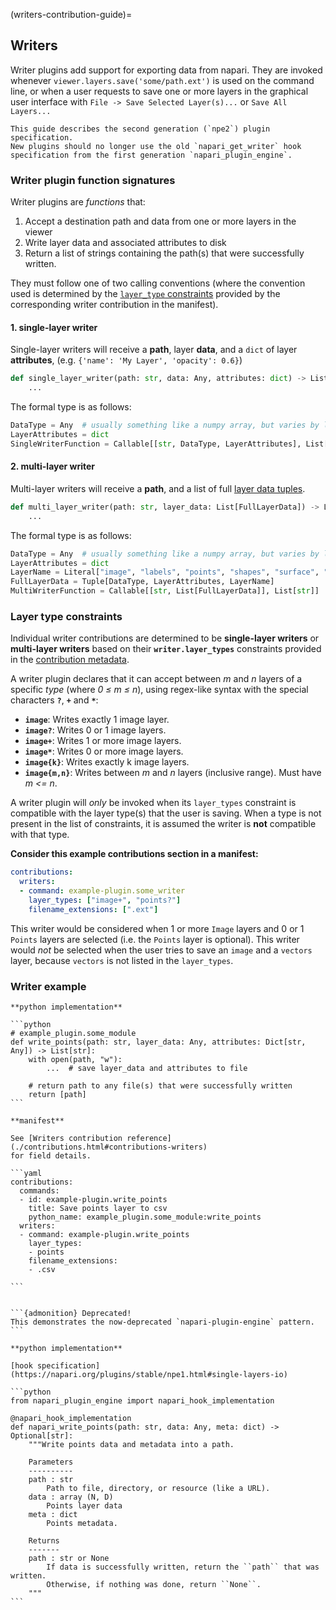 (writers-contribution-guide)=
## Writers

Writer plugins add support for exporting data from napari.
They are invoked whenever `viewer.layers.save('some/path.ext')`
is used on the command line, or when a user requests to save one
or more layers in the graphical user interface with
`File -> Save Selected Layer(s)...` or `Save All Layers...`

```{important}
This guide describes the second generation (`npe2`) plugin specification.
New plugins should no longer use the old `napari_get_writer` hook
specification from the first generation `napari_plugin_engine`.
```

### Writer plugin function signatures

Writer plugins are *functions* that:

1. Accept a destination path and data from one or more layers in the viewer
2. Write layer data and associated attributes to disk
3. Return a list of strings containing the path(s) that were successfully written.

They must follow one of two calling conventions (where the convention used
is determined by the [`layer_type` constraints](#layer-type-constraints) provided
by the corresponding writer contribution in the manifest).

#### 1. single-layer writer

   Single-layer writers will receive a **path**, layer **data**, and a `dict` of layer
   **attributes**, (e.g. `{'name': 'My Layer', 'opacity': 0.6}`)

   ```python
   def single_layer_writer(path: str, data: Any, attributes: dict) -> List[str]:
       ...
   ```

   The formal type is as follows:

   ```python
   DataType = Any  # usually something like a numpy array, but varies by layer
   LayerAttributes = dict
   SingleWriterFunction = Callable[[str, DataType, LayerAttributes], List[str]]
   ```

#### 2. multi-layer writer

   Multi-layer writers will receive a **path**, and a list of full
   [layer data tuples](layer-data-tuples).

   ```python
   def multi_layer_writer(path: str, layer_data: List[FullLayerData]) -> List[str]:
       ...
   ```

   The formal type is as follows:

   ```python
   DataType = Any  # usually something like a numpy array, but varies by layer
   LayerAttributes = dict
   LayerName = Literal["image", "labels", "points", "shapes", "surface", "tracks", "vectors"]
   FullLayerData = Tuple[DataType, LayerAttributes, LayerName]
   MultiWriterFunction = Callable[[str, List[FullLayerData]], List[str]]
   ```

### Layer type constraints

Individual writer contributions are determined to be **single-layer writers** or
**multi-layer writers** based on their **`writer.layer_types`** constraints
provided in the [contribution metadata](./contributions.html#contributions-writers).

A writer plugin declares that it can accept between *m* and *n* layers of a
specific *type* (where *0 ≤ m ≤ n*), using regex-like syntax with the special
characters **`?`**, **`+`** and **`*`**:

- **`image`**: Writes exactly 1 image layer.
- **`image?`**: Writes 0 or 1 image layers.
- **`image+`**: Writes 1 or more image layers.
- **`image*`**: Writes 0 or more image layers.
- **`image{k}`**: Writes exactly k image layers.
- **`image{m,n}`**: Writes between *m* and *n* layers (inclusive range). Must have *m <= n*.

A writer plugin will *only* be invoked when its `layer_types` constraint is
compatible with the layer type(s) that the user is saving. When a type is not
present in the list of constraints, it is assumed the writer is **not**
compatible with that type.

**Consider this example contributions section in a manifest:**

```yaml
contributions:
  writers:
  - command: example-plugin.some_writer
    layer_types: ["image+", "points?"]
    filename_extensions: [".ext"]
```

This writer would be considered when 1 or more `Image` layers and 0 or 1
`Points` layers are selected (i.e. the `Points` layer is optional). This
writer would *not* be selected when the user tries to save an `image`
and a `vectors` layer, because `vectors` is not listed in the `layer_types`.


### Writer example

````{tabbed} npe2
**python implementation**

```python
# example_plugin.some_module
def write_points(path: str, layer_data: Any, attributes: Dict[str, Any]) -> List[str]:
    with open(path, "w"):
        ...  # save layer_data and attributes to file

    # return path to any file(s) that were successfully written
    return [path]
```

**manifest**

See [Writers contribution reference](./contributions.html#contributions-writers)
for field details.

```yaml
contributions:
  commands:
  - id: example-plugin.write_points
    title: Save points layer to csv
    python_name: example_plugin.some_module:write_points
  writers:
  - command: example-plugin.write_points
    layer_types:
    - points
    filename_extensions:
    - .csv

```
````

````{tabbed} napari-plugin-engine

```{admonition} Deprecated!
This demonstrates the now-deprecated `napari-plugin-engine` pattern.
```

**python implementation**

[hook specification](https://napari.org/plugins/stable/npe1.html#single-layers-io)

```python
from napari_plugin_engine import napari_hook_implementation

@napari_hook_implementation
def napari_write_points(path: str, data: Any, meta: dict) -> Optional[str]:
    """Write points data and metadata into a path.

    Parameters
    ----------
    path : str
        Path to file, directory, or resource (like a URL).
    data : array (N, D)
        Points layer data
    meta : dict
        Points metadata.

    Returns
    -------
    path : str or None
        If data is successfully written, return the ``path`` that was written.
        Otherwise, if nothing was done, return ``None``.
    """
```
````